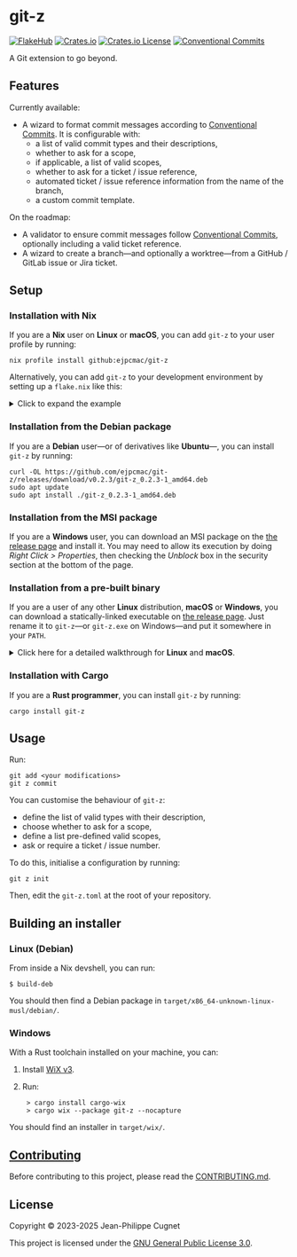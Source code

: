 # git-z

[![FlakeHub](https://img.shields.io/endpoint?url=https://flakehub.com/f/ejpcmac/git-z/badge)](https://flakehub.com/flake/ejpcmac/git-z)
[![Crates.io](https://img.shields.io/crates/v/git-z)](https://crates.io/crates/git-z)
[![Crates.io License](https://img.shields.io/crates/l/git-z)](LICENSE)
[![Conventional
Commits](https://img.shields.io/badge/Conventional%20Commits-1.0.0-%23FE5196?logo=conventionalcommits&logoColor=white)
](https://conventionalcommits.org)

A Git extension to go beyond.

## Features

Currently available:

* A wizard to format commit messages according to [Conventional
    Commits](https://www.conventionalcommits.org/en/v1.0.0/). It is configurable
    with:
    * a list of valid commit types and their descriptions,
    * whether to ask for a scope,
    * if applicable, a list of valid scopes,
    * whether to ask for a ticket / issue reference,
    * automated ticket / issue reference information from the name of the
        branch,
    * a custom commit template.

On the roadmap:

* A validator to ensure commit messages follow [Conventional
    Commits](https://www.conventionalcommits.org/en/v1.0.0/), optionally
    including a valid ticket reference.
* A wizard to create a branch—and optionally a worktree—from a GitHub / GitLab
    issue or Jira ticket.

## Setup

### Installation with Nix

If you are a **Nix** user on **Linux** or **macOS**, you can add `git-z` to your
user profile by running:

    nix profile install github:ejpcmac/git-z

Alternatively, you can add `git-z` to your development environment by setting
up a `flake.nix` like this:

<details>
<summary>Click to expand the example</summary>

```nix
{
  inputs = {
    nixpkgs.url = "github:NixOS/nixpkgs";
    flake-parts.url = "github:hercules-ci/flake-parts";
    git-z.url = "https://flakehub.com/f/ejpcmac/git-z/*";
  };

  outputs = { flake-parts, ... }@inputs:
    flake-parts.lib.mkFlake { inherit inputs; } {
      systems = [ "x86_64-linux" ];

      perSystem = { inputs', ... }:
        let
          pkgs = inputs'.nixpkgs.legacyPackages;
          git-z = inputs'.git-z.packages.git-z;
        in
        {
          devShells.default = pkgs.mkShell {
            buildInputs = [
              # Tools
              git-z

              # Other dependencies
            ];
          };
        };
    };
}
```

</details>

### Installation from the Debian package

If you are a **Debian** user—or of derivatives like **Ubuntu**—, you can install
`git-z` by running:

    curl -OL https://github.com/ejpcmac/git-z/releases/download/v0.2.3/git-z_0.2.3-1_amd64.deb
    sudo apt update
    sudo apt install ./git-z_0.2.3-1_amd64.deb

### Installation from the MSI package

If you are a **Windows** user, you can download an MSI package on the [the
release page](https://github.com/ejpcmac/git-z/releases/latest) and install it.
You may need to allow its execution by doing *Right Click > Properties*, then
checking the *Unblock* box in the security section at the bottom of the page.

### Installation from a pre-built binary

If you are a user of any other **Linux** distribution, **macOS** or **Windows**,
you can download a statically-linked executable on [the release
page](https://github.com/ejpcmac/git-z/releases/latest). Just rename it to
`git-z`—or `git-z.exe` on Windows—and put it somewhere in your `PATH`.

<details>
<summary>
  Click here for a detailed walkthrough for <strong>Linux</strong> and
  <strong>macOS</strong>.
</summary>

1. Download the executable from [the release
    page](https://github.com/ejpcmac/git-z/releases/latest).

2. Move the file to a folder of you choice, rename it and make it executable.

    ```sh
    # Create a local directory for manually installed executable files.
    mkdir -p ~/.local/bin

    # Move the executable to the right directory and renane it to `git-z`.
    cd downloads
    mv git-z-0.2.3-aarch64-apple-darwin ~/.local/bin/git-z

    # Don’t forget to make "git-z" executable.
    chmod +x ~/.local/bin/git-z
    ```

3. Ensure the folder in which you moved the file is referenced in your PATH.

    ```sh
    # Inside .bashrc, .zshrc or whatever shell config.
    PATH=$PATH:$HOME/.local/bin
    ```

4. On **macOS**, you may be facing a warning while trying to run git-z.

    Then, you have to remove the quarantine attribute from `git-z` using the
    `xattr` command in Terminal.

    ```sh
    # Remove the quarantine attribute from the `git-z` executable.
    xattr -d com.apple.quarantine ~/.local/bin/git-z
    ```

    There is also a graphical way to do it: you can refer to your system
    documentation.

</details>

### Installation with Cargo

If you are a **Rust programmer**, you can install `git-z` by running:

    cargo install git-z

## Usage

Run:

    git add <your modifications>
    git z commit

You can customise the behaviour of `git-z`:

* define the list of valid types with their description,
* choose whether to ask for a scope,
* define a list pre-defined valid scopes,
* ask or require a ticket / issue number.

To do this, initialise a configuration by running:

    git z init

Then, edit the `git-z.toml` at the root of your repository.

## Building an installer

### Linux (Debian)

From inside a Nix devshell, you can run:

    $ build-deb

You should then find a Debian package in
`target/x86_64-unknown-linux-musl/debian/`.

### Windows

With a Rust toolchain installed on your machine, you can:

1. Install [WiX v3](https://wixtoolset.org/docs/wix3/).

2. Run:

        > cargo install cargo-wix
        > cargo wix --package git-z --nocapture

You should find an installer in `target/wix/`.

## [Contributing](CONTRIBUTING.md)

Before contributing to this project, please read the
[CONTRIBUTING.md](CONTRIBUTING.md).

## License

Copyright © 2023-2025 Jean-Philippe Cugnet

This project is licensed under the [GNU General Public License 3.0](LICENSE).
